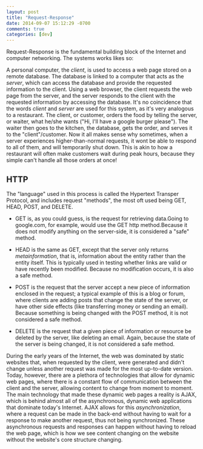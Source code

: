 ```yaml
---
layout: post
title: "Request-Response"
date: 2014-09-07 15:12:29 -0700
comments: true
categories: [dev]
---
```


Request-Response is the fundamental building block of the Internet and computer networking. The systems works likes so:

A personal computer, the *client*, is used to access a web page stored on a remote database. The database is linked to a computer that acts as the *server*, which can access the database and provide the requested information to the client. Using a web browser, the client requests the web page from the server, and the server responds to the client with the requested information by accessing the database. It's no coincidence that the words *client* and *server* are used for this system, as it's very analogous to a restaurant. The client, or customer, orders the food by telling the server, or waiter, what he/she wants ("Hi, I'll have a google burger please"). The waiter then goes to the kitchen, the database, gets the order, and serves it to the "client"/customer. Now it all makes sense why sometimes, when a server experiences higher-than-normal requests, it wont be able to respond to all of them, and will temporarily shut down. This is akin to how a restaurant will often make customers wait during peak hours, because they simple can't handle all those orders at once!

##  HTTP ##

The "language" used in this process is called the Hypertext Transper Protocol, and includes request "methods", the most oft used being GET, HEAD, POST, and DELETE.

* GET is, as you could guess, is the request for retrieving data.Going to google.com, for example, would use the GET http method.Because it does not modify anything on the server-side, it is considered a "safe" method.

* HEAD is the same as GET, except that the server only returns *metainformation*, that is, information about the entity rather than the entity itself. This is typically used in testing whether links are valid or have recently been modified. Because no modification occurs, it is also a safe method.


* POST is the request that the server accept a new piece of information enclosed in the request; a typical example of this is a blog or forum, where clients are adding posts that change the state of the server, or have other side effects (like transferring money or sending an email). Because something is being changed with the POST method, it is not considered a safe
method.


* DELETE is the request that a given piece of information or resource be deleted by the server, like deleting an email. Again, because the state of the server is being changed, it is not considered a safe method.


During the early years of the Internet, the web was dominated by static websites that, when requested by the client, were generated and didn't change unless another request was made for the most up-to-date version. Today, however, there are a plethora of technologies that allow for dynamic web pages, where there is a constant flow of communication between the client and the server, allowing content to change from moment to moment. The main technology that made these dynamic web pages a reality is AJAX, which is behind almost all of the asynchronous, dynamic web applications that dominate today's Internet. AJAX allows for this *asynchronization*, where a request can be made in the back-end without having to wait for a response to make another request, thus not being synchronized. These asynchronous requests and responses can happen without having to reload the web page, which is how we see content changing on the website without the website's core structure changing.